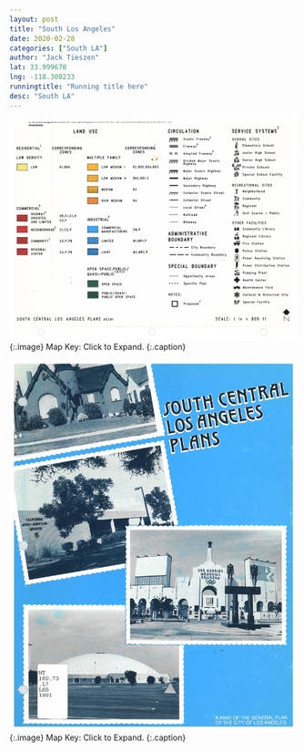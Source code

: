 ```yaml
---
layout: post
title: "South Los Angeles"
date: 2020-02-28
categories: ["South LA"]
author: "Jack Tieszen"
lat: 33.999678
lng: -118.300233
runningtitle: "Running title here"
desc: "South LA"
---
```


![Key](images/Key.jpg)
   {:.image}
Map Key: Click to Expand. 
   {:.caption}   


![Key2](images/South_LA_Page_01.jpg)
   {:.image}
Map Key: Click to Expand. 
   {:.caption} 
   

